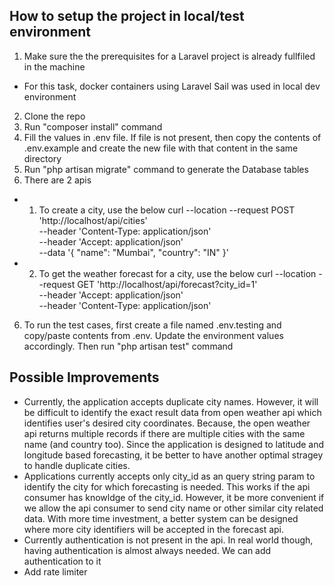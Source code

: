 ## How to setup the project in local/test environment

1. Make sure the the prerequisites for a Laravel project is already fullfiled in the machine
 - For this task, docker containers using Laravel Sail was used in local dev environment
2. Clone the repo
3. Run "composer install" command
4. Fill the values in .env file. If file is  not present, then copy the contents of .env.example and create the new file with that content in the same directory 
4. Run "php artisan migrate" command to generate the Database tables
5. There are 2 apis
 - 1. To create a city, use the below
  curl --location --request POST 'http://localhost/api/cities' \
    --header 'Content-Type: application/json' \
    --header 'Accept: application/json' \
    --data '{
        "name": "Mumbai",
        "country": "IN"
    }'
 - 2. To get the weather forecast for a city, use the below
    curl --location --request GET 'http://localhost/api/forecast?city_id=1' \
    --header 'Accept: application/json' \
    --header 'Content-Type: application/json'
6. To run the test cases, first create a file named .env.testing and copy/paste contents from .env. Update the environment values accordingly. Then run "php artisan test" command



## Possible Improvements

- Currently, the application accepts duplicate city names. However, it will be difficult to identify the exact result data from open weather api which identifies user's desired city coordinates. Because, the open weather api returns multiple records if there are multiple cities with the same name (and country too). Since the application is designed to latitude and longitude based forecasting, it be better to have another optimal stragey to handle duplicate cities.
- Applications currently accepts only city_id as an query string param to identify the city for which forecasting is needed. This works if the api consumer has knowldge of the city_id. However, it be more convenient if we allow the api consumer to send city name or other similar city related data. With more time investment, a better system can be designed where more city identifiers will be accepted in the forecast api.
- Currently authentication is not present in the api. In real world though, having authentication is almost always needed. We can add authentication to it
- Add rate limiter
